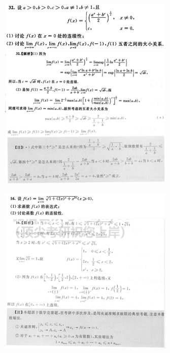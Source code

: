![](./images/Snipaste_2022-04-21_23-48-00.png)  
![](./images/Snipaste_2022-04-21_23-50-10.png)  
---

![](./images/Snipaste_2022-04-22_11-13-30.png)
![](./images/Snipaste_2022-04-22_11-13-38.png)
---
